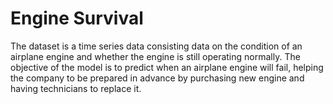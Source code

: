 # Engine Survival
The dataset is a time series data consisting data on the condition of an airplane engine and whether the engine is still operating normally. The objective of the model is to predict when an airplane engine will fail, helping the company to be prepared in advance by purchasing new engine and having technicians to replace it.
